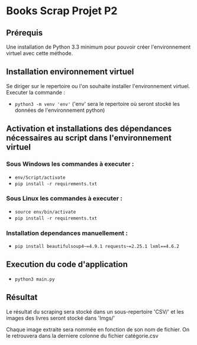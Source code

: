 # __Books Scrap Projet P2__

## Prérequis
Une installation de Python 3.3 minimum pour pouvoir créer l'environnement virtuel avec cette méthode.

## Installation environnement virtuel
Se diriger sur le repertoire ou l'on souhaite installer l'environnement virtuel.
Executer la commande :
* `python3 -m venv 'env'` ('env' sera le repertoire où seront stocké les données de l'environnement 
python)

## Activation et installations des dépendances nécessaires au script dans l'environnement virtuel
### Sous Windows les commandes à executer :
* `env/Script/activate`
* `pip install -r requirements.txt`

### Sous Linux les commandes à executer : 
* `source env/bin/activate`
* `pip install -r requirements.txt`

### Installation dependances manuellement :
* `pip install beautifulsoup4~=4.9.1 requests~=2.25.1 lxml==4.6.2` 

## Execution du code d'application

* `python3 main.py`

## Résultat

Le résultat du scraping sera stocké dans un sous-repertoire 'CSV/' et les images des livres seront stocké 
dans 'Imgs/'

Chaque image extraite sera nommée en fonction de son nom de fichier. On le retrouvera dans la derniere colonne 
du fichier catégorie.csv  

